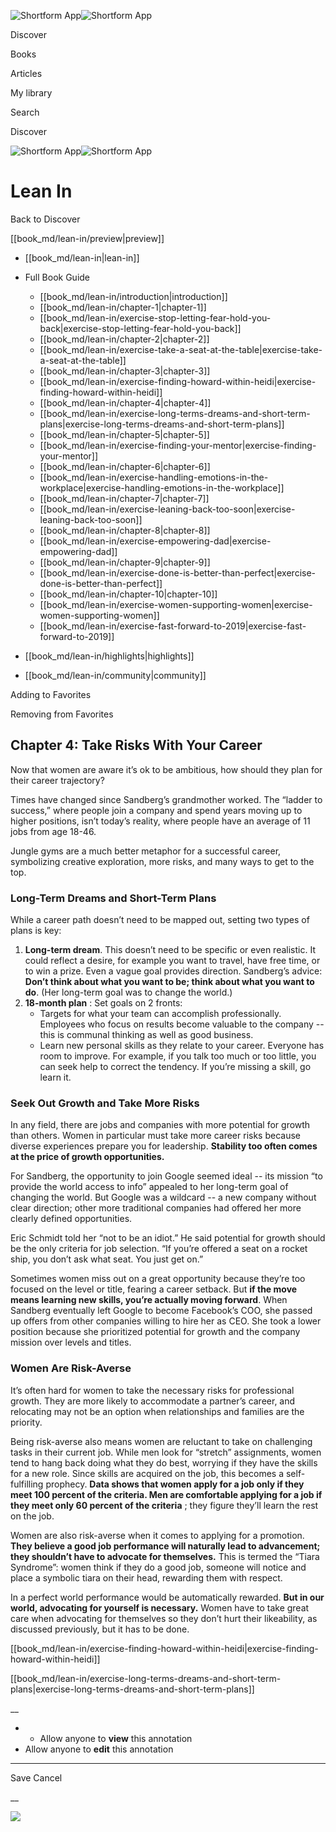 ![Shortform App](/img/logo.36a2399e.svg)![Shortform App](/img/logo-dark.70c1b072.svg)

Discover

Books

Articles

My library

Search

Discover

![Shortform App](/img/logo.36a2399e.svg)![Shortform App](/img/logo-dark.70c1b072.svg)

# Lean In

Back to Discover

[[book_md/lean-in/preview|preview]]

  * [[book_md/lean-in|lean-in]]
  * Full Book Guide

    * [[book_md/lean-in/introduction|introduction]]
    * [[book_md/lean-in/chapter-1|chapter-1]]
    * [[book_md/lean-in/exercise-stop-letting-fear-hold-you-back|exercise-stop-letting-fear-hold-you-back]]
    * [[book_md/lean-in/chapter-2|chapter-2]]
    * [[book_md/lean-in/exercise-take-a-seat-at-the-table|exercise-take-a-seat-at-the-table]]
    * [[book_md/lean-in/chapter-3|chapter-3]]
    * [[book_md/lean-in/exercise-finding-howard-within-heidi|exercise-finding-howard-within-heidi]]
    * [[book_md/lean-in/chapter-4|chapter-4]]
    * [[book_md/lean-in/exercise-long-terms-dreams-and-short-term-plans|exercise-long-terms-dreams-and-short-term-plans]]
    * [[book_md/lean-in/chapter-5|chapter-5]]
    * [[book_md/lean-in/exercise-finding-your-mentor|exercise-finding-your-mentor]]
    * [[book_md/lean-in/chapter-6|chapter-6]]
    * [[book_md/lean-in/exercise-handling-emotions-in-the-workplace|exercise-handling-emotions-in-the-workplace]]
    * [[book_md/lean-in/chapter-7|chapter-7]]
    * [[book_md/lean-in/exercise-leaning-back-too-soon|exercise-leaning-back-too-soon]]
    * [[book_md/lean-in/chapter-8|chapter-8]]
    * [[book_md/lean-in/exercise-empowering-dad|exercise-empowering-dad]]
    * [[book_md/lean-in/chapter-9|chapter-9]]
    * [[book_md/lean-in/exercise-done-is-better-than-perfect|exercise-done-is-better-than-perfect]]
    * [[book_md/lean-in/chapter-10|chapter-10]]
    * [[book_md/lean-in/exercise-women-supporting-women|exercise-women-supporting-women]]
    * [[book_md/lean-in/exercise-fast-forward-to-2019|exercise-fast-forward-to-2019]]
  * [[book_md/lean-in/highlights|highlights]]
  * [[book_md/lean-in/community|community]]



Adding to Favorites 

Removing from Favorites 

## Chapter 4: Take Risks With Your Career

Now that women are aware it’s ok to be ambitious, how should they plan for their career trajectory?

Times have changed since Sandberg’s grandmother worked. The “ladder to success,” where people join a company and spend years moving up to higher positions, isn’t today’s reality, where people have an average of 11 jobs from age 18-46.

Jungle gyms are a much better metaphor for a successful career, symbolizing creative exploration, more risks, and many ways to get to the top.

### Long-Term Dreams and Short-Term Plans

While a career path doesn’t need to be mapped out, setting two types of plans is key:

  1. **Long-term dream**. This doesn’t need to be specific or even realistic. It could reflect a desire, for example you want to travel, have free time, or to win a prize. Even a vague goal provides direction. Sandberg’s advice: **Don’t think about what you want to be; think about what you want to do**. (Her long-term goal was to change the world.)
  2. **18-month plan** : Set goals on 2 fronts:
     * Targets for what your team can accomplish professionally. Employees who focus on results become valuable to the company -- this is communal thinking as well as good business. 
     * Learn new personal skills as they relate to your career. Everyone has room to improve. For example, if you talk too much or too little, you can seek help to correct the tendency. If you’re missing a skill, go learn it.



### Seek Out Growth and Take More Risks

In any field, there are jobs and companies with more potential for growth than others. Women in particular must take more career risks because diverse experiences prepare you for leadership. **Stability too often comes at the price of growth opportunities.**

For Sandberg, the opportunity to join Google seemed ideal -- its mission “to provide the world access to info” appealed to her long-term goal of changing the world. But Google was a wildcard -- a new company without clear direction; other more traditional companies had offered her more clearly defined opportunities.

Eric Schmidt told her “not to be an idiot.” He said potential for growth should be the only criteria for job selection. “If you’re offered a seat on a rocket ship, you don’t ask what seat. You just get on.”

Sometimes women miss out on a great opportunity because they’re too focused on the level or title, fearing a career setback. But **if the move means learning new skills, you’re actually moving forward**. When Sandberg eventually left Google to become Facebook’s COO, she passed up offers from other companies willing to hire her as CEO. She took a lower position because she prioritized potential for growth and the company mission over levels and titles.

### Women Are Risk-Averse

It’s often hard for women to take the necessary risks for professional growth. They are more likely to accommodate a partner’s career, and relocating may not be an option when relationships and families are the priority.

Being risk-averse also means women are reluctant to take on challenging tasks in their current job. While men look for “stretch” assignments, women tend to hang back doing what they do best, worrying if they have the skills for a new role. Since skills are acquired on the job, this becomes a self-fulfilling prophecy. **Data shows that women apply for a job only if they meet 100 percent of the criteria. Men are comfortable applying for a job if they meet only 60 percent of the criteria** ; they figure they’ll learn the rest on the job.

Women are also risk-averse when it comes to applying for a promotion. **They believe a good job performance will naturally lead to advancement; they shouldn’t have to advocate for themselves.** This is termed the “Tiara Syndrome”: women think if they do a good job, someone will notice and place a symbolic tiara on their head, rewarding them with respect.

In a perfect world performance would be automatically rewarded. **But in our world, advocating for yourself is necessary.** Women have to take great care when advocating for themselves so they don’t hurt their likeability, as discussed previously, but it has to be done.

[[book_md/lean-in/exercise-finding-howard-within-heidi|exercise-finding-howard-within-heidi]]

[[book_md/lean-in/exercise-long-terms-dreams-and-short-term-plans|exercise-long-terms-dreams-and-short-term-plans]]

__

  *   * Allow anyone to **view** this annotation
  * Allow anyone to **edit** this annotation



* * *

Save Cancel

__




![](https://bat.bing.com/action/0?ti=56018282&Ver=2&mid=8239debc-932a-4eb9-a4c3-cb782e7b0179&sid=49fff5b0636c11eeb9c611038afc8668&vid=4a005010636c11ee80c703d4c4a7acd5&vids=0&msclkid=N&pi=0&lg=en-US&sw=800&sh=600&sc=24&nwd=1&tl=Shortform%20%7C%20Lean%20In&p=https%3A%2F%2Fwww.shortform.com%2Fapp%2Fbook%2Flean-in%2Fchapter-4&r=&lt=420&evt=pageLoad&sv=1&rn=503061)
